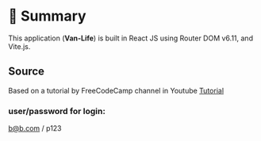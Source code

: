 # 📣 **Summary**

This application (**Van-Life**) is built in React JS using Router DOM v6.11, and Vite.js. 

## Source

Based on a tutorial by FreeCodeCamp channel in Youtube [Tutorial](https://www.youtube.com/watch?v=nDGA3km5He4) 

### user/password for login:

b@b.com / p123

